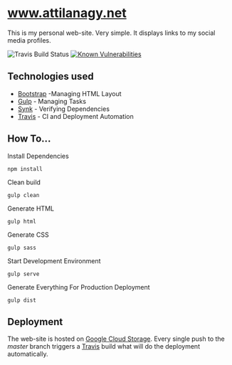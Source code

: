 # www.attilanagy.net

This is my personal web-site. Very simple. It displays links to my social
media profiles.

![Travis Build Status](https://travis-ci.org/attilanagy/www.attilanagy.net.svg?branch=master)
[![Known Vulnerabilities](https://snyk.io/test/github/attilanagy/www.attilanagy.net/badge.svg)](https://snyk.io/test/github/attilanagy/www.attilanagy.net)

## Technologies used

* [Bootstrap][bootstrap] -Managing HTML Layout
* [Gulp][gulp] - Managing Tasks
* [Synk][synk] - Verifying Dependencies
* [Travis][travis] - CI and Deployment Automation

## How To...

Install Dependencies

`npm install`

Clean build

`gulp clean`

Generate HTML

`gulp html`

Generate CSS

`gulp sass`

Start Development Environment

`gulp serve`

Generate Everything For Production Deployment

`gulp dist`

## Deployment

The web-site is hosted on [Google Cloud Storage][gcs]. Every single push to
the *master* branch triggers a [Travis][travis] build what will do the
deployment automatically.

[bootstrap]:    https://getbootstrap.com/
[gulp]:         https://gulpjs.com/
[travis]:       https://travis-ci.org/
[gcs]:          https://cloud.google.com/storage/
[synk]:         https://snyk.io/
